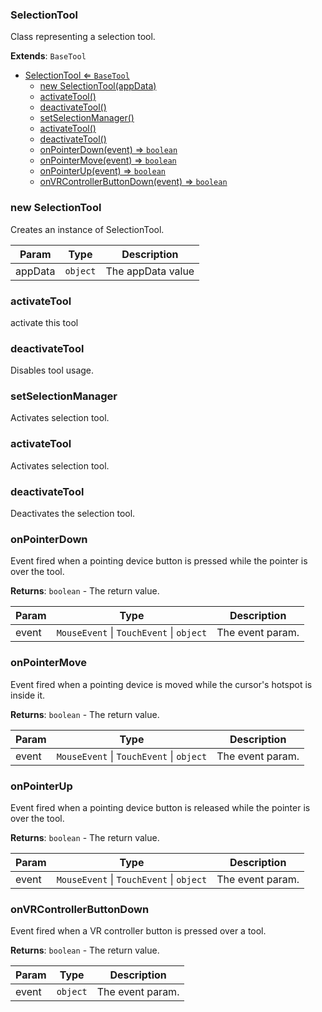 <a name="SelectionTool"></a>

### SelectionTool 
Class representing a selection tool.


**Extends**: <code>BaseTool</code>  

* [SelectionTool ⇐ <code>BaseTool</code>](#SelectionTool)
    * [new SelectionTool(appData)](#new-SelectionTool)
    * [activateTool()](#activateTool)
    * [deactivateTool()](#deactivateTool)
    * [setSelectionManager()](#setSelectionManager)
    * [activateTool()](#activateTool)
    * [deactivateTool()](#deactivateTool)
    * [onPointerDown(event) ⇒ <code>boolean</code>](#onPointerDown)
    * [onPointerMove(event) ⇒ <code>boolean</code>](#onPointerMove)
    * [onPointerUp(event) ⇒ <code>boolean</code>](#onPointerUp)
    * [onVRControllerButtonDown(event) ⇒ <code>boolean</code>](#onVRControllerButtonDown)

<a name="new_SelectionTool_new"></a>

### new SelectionTool
Creates an instance of SelectionTool.


| Param | Type | Description |
| --- | --- | --- |
| appData | <code>object</code> | The appData value |

<a name="SelectionTool+activateTool"></a>

### activateTool
activate this tool


<a name="SelectionTool+deactivateTool"></a>

### deactivateTool
Disables tool usage.


<a name="SelectionTool+setSelectionManager"></a>

### setSelectionManager
Activates selection tool.


<a name="SelectionTool+activateTool"></a>

### activateTool
Activates selection tool.


<a name="SelectionTool+deactivateTool"></a>

### deactivateTool
Deactivates the selection tool.


<a name="SelectionTool+onPointerDown"></a>

### onPointerDown
Event fired when a pointing device button is pressed while the pointer is over the tool.


**Returns**: <code>boolean</code> - The return value.  

| Param | Type | Description |
| --- | --- | --- |
| event | <code>MouseEvent</code> \| <code>TouchEvent</code> \| <code>object</code> | The event param. |

<a name="SelectionTool+onPointerMove"></a>

### onPointerMove
Event fired when a pointing device is moved while the cursor's hotspot is inside it.


**Returns**: <code>boolean</code> - The return value.  

| Param | Type | Description |
| --- | --- | --- |
| event | <code>MouseEvent</code> \| <code>TouchEvent</code> \| <code>object</code> | The event param. |

<a name="SelectionTool+onPointerUp"></a>

### onPointerUp
Event fired when a pointing device button is released while the pointer is over the tool.


**Returns**: <code>boolean</code> - The return value.  

| Param | Type | Description |
| --- | --- | --- |
| event | <code>MouseEvent</code> \| <code>TouchEvent</code> \| <code>object</code> | The event param. |

<a name="SelectionTool+onVRControllerButtonDown"></a>

### onVRControllerButtonDown
Event fired when a VR controller button is pressed over a tool.


**Returns**: <code>boolean</code> - The return value.  

| Param | Type | Description |
| --- | --- | --- |
| event | <code>object</code> | The event param. |

